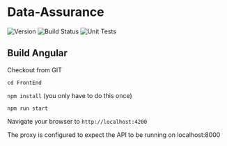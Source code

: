 # Data-Assurance
![Version](https://s3.eu-west-2.amazonaws.com/endeavour-codebuild/DataAssurance/badges/version.svg)
![Build Status](https://codebuild.eu-west-2.amazonaws.com/badges?uuid=eyJlbmNyeXB0ZWREYXRhIjoiOFczSlhjY2xCQmRzWUFOLy9tUWVEc3Aya2o5OVQwYUs2c2h1a2l5QXpHVWR6aDA4eWx3NGkwUnpzT2loUHpuUnhEMmZpaWthajloVUFUTHhQeXJjQW80PSIsIml2UGFyYW1ldGVyU3BlYyI6ImFVL2JIY0s3TzhVMy9sMlkiLCJtYXRlcmlhbFNldFNlcmlhbCI6MX0%3D&branch=master)
![Unit Tests](https://s3.eu-west-2.amazonaws.com/endeavour-codebuild/DataAssurance/badges/unit-test.svg)

## Build Angular

Checkout from GIT

`cd FrontEnd`

`npm install` (you only have to do this once)

`npm run start`

Navigate your browser to `http://localhost:4200`

The proxy is configured to expect the API to be running on localhost:8000
